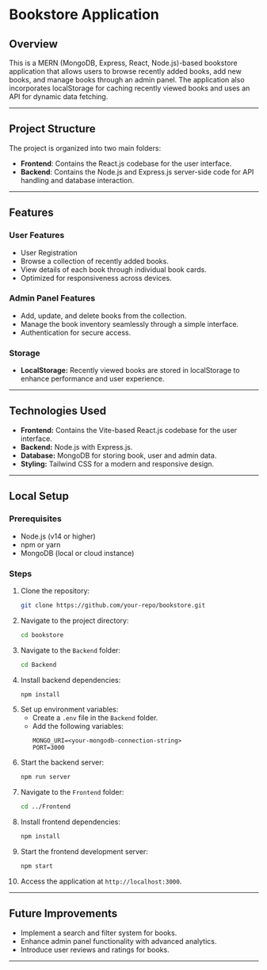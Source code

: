 # Bookstore Application

## Overview
This is a MERN (MongoDB, Express, React, Node.js)-based bookstore application that allows users to browse recently added books, add new books, and manage books through an admin panel. The application also incorporates localStorage for caching recently viewed books and uses an API for dynamic data fetching.

---

## Project Structure
The project is organized into two main folders:

- **Frontend**: Contains the React.js codebase for the user interface.
- **Backend**: Contains the Node.js and Express.js server-side code for API handling and database interaction.

---

## Features

### User Features
- User Registration
- Browse a collection of recently added books.
- View details of each book through individual book cards.
- Optimized for responsiveness across devices.

### Admin Panel Features
- Add, update, and delete books from the collection.
- Manage the book inventory seamlessly through a simple interface.
- Authentication for secure access.

### Storage
- **LocalStorage:** Recently viewed books are stored in localStorage to enhance performance and user experience.


---

## Technologies Used
- **Frontend:** Contains the Vite-based React.js codebase for the user interface.
- **Backend:** Node.js with Express.js.
- **Database:** MongoDB for storing book, user and admin data.
- **Styling:** Tailwind CSS for a modern and responsive design.

---

## Local Setup

### Prerequisites
- Node.js (v14 or higher)
- npm or yarn
- MongoDB (local or cloud instance)

### Steps
1. Clone the repository:
   ```bash
   git clone https://github.com/your-repo/bookstore.git
   ```
2. Navigate to the project directory:
   ```bash
   cd bookstore
   ```
3. Navigate to the `Backend` folder:
   ```bash
   cd Backend
   ```
4. Install backend dependencies:
   ```bash
   npm install
   ```
5. Set up environment variables:
   - Create a `.env` file in the `Backend` folder.
   - Add the following variables:
     ```
     MONGO_URI=<your-mongodb-connection-string>
     PORT=3000
     ```
6. Start the backend server:
   ```bash
   npm run server
   ```
7. Navigate to the `Frontend` folder:
   ```bash
   cd ../Frontend
   ```
8. Install frontend dependencies:
   ```bash
   npm install
   ```
9. Start the frontend development server:
   ```bash
   npm start
   ```
10. Access the application at `http://localhost:3000`.

---


## Future Improvements
- Implement a search and filter system for books.
- Enhance admin panel functionality with advanced analytics.
- Introduce user reviews and ratings for books.

---

